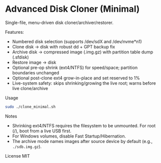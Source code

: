 # Advanced Disk Cloner (Minimal)

Single-file, menu-driven disk cloner/archiver/restorer.

Features:
- Numbered disk selection (supports /dev/sdX and /dev/nvme*n1)
- Clone disk → disk with robust dd + GPT backup fix
- Archive disk → compressed image (.img.gz) with partition table dump (.sfdisk)
- Restore image → disk
- Optional pre-op shrink (ext4/NTFS) for speed/space; partition boundaries unchanged
- Optional post-clone ext4 grow-in-place and set reserved to 1%
- Live-system safety: skips shrinking/growing the live root; warns before live clone/archive

Usage
```bash
sudo ./clone_minimal.sh
```

Notes
- Shrinking ext4/NTFS requires the filesystem to be unmounted. For root (/), boot from a live USB first.
- For Windows volumes, disable Fast Startup/Hibernation.
- The archive mode names images after source device by default (e.g., `./sdb.img.gz`).

License
MIT

